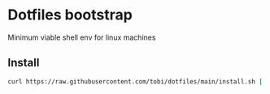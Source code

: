 # Dotfiles bootstrap

Minimum viable shell env for linux machines

## Install

  ```bash
  curl https://raw.githubusercontent.com/tobi/dotfiles/main/install.sh | bash
  ```
